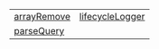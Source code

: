 |                                                                                            |                                                                                                    |
| ------------------------------------------------------------------------------------------ | -------------------------------------------------------------------------------------------------- |
| [arrayRemove](https://hamedfathi.gitbook.io/aurelia-2-doc-api/router/function/arrayremove) | [lifecycleLogger](https://hamedfathi.gitbook.io/aurelia-2-doc-api/router/function/lifecyclelogger) |
| [parseQuery](https://hamedfathi.gitbook.io/aurelia-2-doc-api/router/function/parsequery)   |                                                                                                    |